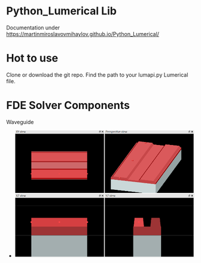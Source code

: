# Python_Lumerical Lib
Documentation under  https://martinmiroslavovmihaylov.github.io/Python_Lumerical/

# Hot to use
Clone or download the git repo.
Find the path to your lumapi.py Lumerical file.



# FDE Solver Components
Waveguide
- ![alt text](https://github.com/MartinMiroslavovMihaylov/Python_Lumerical/blob/main/docs/Doc_Images/EME_DC.png?raw=true)

